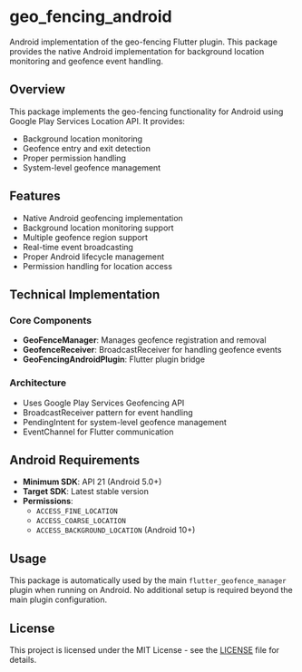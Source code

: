 # geo_fencing_android

Android implementation of the geo-fencing Flutter plugin. This package provides the native Android implementation for background location monitoring and geofence event handling.

## Overview

This package implements the geo-fencing functionality for Android using Google Play Services Location API. It provides:

- Background location monitoring
- Geofence entry and exit detection
- Proper permission handling
- System-level geofence management

## Features

- Native Android geofencing implementation
- Background location monitoring support
- Multiple geofence region support
- Real-time event broadcasting
- Proper Android lifecycle management
- Permission handling for location access

## Technical Implementation

### Core Components

- **GeoFenceManager**: Manages geofence registration and removal
- **GeofenceReceiver**: BroadcastReceiver for handling geofence events
- **GeoFencingAndroidPlugin**: Flutter plugin bridge

### Architecture

- Uses Google Play Services Geofencing API
- BroadcastReceiver pattern for event handling
- PendingIntent for system-level geofence management
- EventChannel for Flutter communication

## Android Requirements

- **Minimum SDK**: API 21 (Android 5.0+)
- **Target SDK**: Latest stable version
- **Permissions**: 
  - `ACCESS_FINE_LOCATION`
  - `ACCESS_COARSE_LOCATION`
  - `ACCESS_BACKGROUND_LOCATION` (Android 10+)

## Usage

This package is automatically used by the main `flutter_geofence_manager` plugin when running on Android. No additional setup is required beyond the main plugin configuration.

## License

This project is licensed under the MIT License - see the [LICENSE](LICENSE) file for details.

